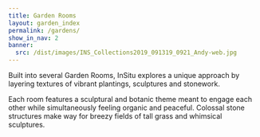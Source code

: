 ```yaml
---
title: Garden Rooms
layout: garden_index
permalink: /gardens/
show_in_nav: 2
banner:
  src: /dist/images/INS_Collections2019_091319_0921_Andy-web.jpg
---
```

Built into several Garden Rooms, InSitu explores a unique approach by layering textures of vibrant plantings, sculptures and stonework. 

Each room features a sculptural and botanic theme meant to engage each other while simultaneously feeling organic and peaceful.  Colossal stone structures make way for breezy fields of tall grass and whimsical sculptures.
